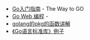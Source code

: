 


* [Go入门指南](https://github.com/Unknwon/the-way-to-go_ZH_CN/blob/master/eBook/directory.md) - The Way to GO
* [Go Web 编程](https://github.com/astaxie/build-web-application-with-golang/tree/master/zh) - 
* [golang的pkg的函数讲解](https://github.com/widuu/gopkg)
* [《Go语言标准库》例子](https://github.com/polaris1119/The-Golang-Standard-Library-by-Example/blob/master/preface.md)
